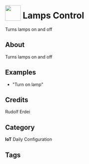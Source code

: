 # <img src="https://raw.githack.com/FortAwesome/Font-Awesome/master/svgs/solid/lightbulb.svg" card_color="#FFFF00" width="50" height="50" style="vertical-align:bottom"/> Lamps Control
Turns lamps on and off

## About
Turns lamps on and off

## Examples
* "Turn on lamp"

## Credits
Rudolf Erdei

## Category
**IoT**
Daily
Configuration

## Tags

